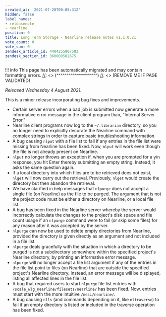 ```yaml
---
created_at: '2021-07-28T00:05:31Z'
hidden: false
label_names:
- releasenote
- nearline
position: 0
title: Long Term Storage - Nearline release notes v1.1.0.21
vote_count: 0
vote_sum: 0
zendesk_article_id: 4404255007503
zendesk_section_id: 360000502675
---
```




[//]: <> (REMOVE ME IF PAGE VALIDATED)
[//]: <> (vvvvvvvvvvvvvvvvvvvv)
!!! info
    This page has been automatically migrated and may contain formatting errors.
[//]: <> (^^^^^^^^^^^^^^^^^^^^)
[//]: <> (REMOVE ME IF PAGE VALIDATED)

<p><em>Released Wednesday 4 August 2021.</em></p>
<p>This is a minor release incorporating bug fixes and improvements.</p>
<ul>
<li>Certain server errors when a bad job is submitted now generate a more informative error message in the client program than, "Internal Server Error."</li>
<li>Nearline client programs now log to the <code>~/.librarian</code> directory, so you no longer need to explicitly decorate the Nearline command with complex strings in order to capture basic troubleshooting information.</li>
<li>A bug causing <code>nlput</code> with a file list to fail if any entries in the file list were missing from Nearline has been fixed. Now, <code>nlput</code> will work even though the file is not already present on Nearline.</li>
<li>
<code>nlput</code> no longer throws an exception if, when you are prompted for a y/n response, you hit Enter thereby submitting an empty string. Instead, it asks the same question again.</li>
<li>If a local directory into which files are to be retrieved does not exist, <code>nlget</code> will now carry out the retrieval. Previously, <code>nlget</code> would create the directory but then abandon the retrieval.</li>
<li>We have clarified in help messages that <code>nlpurge</code> does not accept a single file (on Nearline) as the file to be purged. The argument that is not the project code must be either a directory on Nearline, or a local file list.</li>
<li>A bug has been fixed in the Nearline server whereby the server would incorrectly calculate the changes to the project's disk space and file count usage if an <code>nlpurge</code> command were to fail (or skip some files) for any reason after it was accepted by the server.</li>
<li>
<code>nlpurge</code> can now be used to delete empty directories from Nearline, provided the directory is given directly as an argument and not included in a file list.</li>
<li>
<code>nlpurge</code> deals gracefully with the situation in which a directory to be purged is not a subdirectory somewhere within the specified project's Nearline directory, by printing an informative error message.</li>
<li>
<code>nlpurge</code> will no longer accept a file list argument if any of the entries in the file list point to files (on Nearline) that are outside the specified project's Nearline directory. Instead, an error message will be displayed, listing all affected lines in the file list.</li>
<li>A bug that required users to start <code>nlpurge</code> file list entries with <code>/scale_wlg_nearline/filesets/nearline/</code> has been fixed. Now, entries must start with the more intuitive <code>/nesi/nearline/</code>.</li>
<li>A bug causing <code>nlls</code> (and commands depending on it, like <code>nltraverse</code>) to fail if an empty directory is listed or included in the traverse operation has been fixed.</li>
</ul>